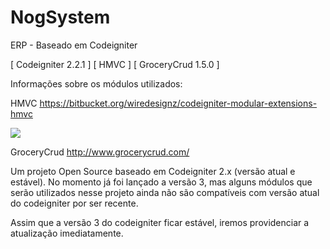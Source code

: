 # NogSystem
ERP - Baseado em Codeigniter

[ Codeigniter 2.2.1 ] [ HMVC ] [ GroceryCrud 1.5.0 ]

Informações sobre os módulos utilizados:

HMVC
https://bitbucket.org/wiredesignz/codeigniter-modular-extensions-hmvc

<img src="http://www.facebook.com/l.php?u=http%3A%2F%2Fi.imgur.com%2FNxoBIBY.png&h=5AQE7DDw8" />

GroceryCrud
http://www.grocerycrud.com/

Um projeto Open Source baseado em Codeigniter 2.x (versão atual e estável). No momento já foi lançado a versão 3, mas alguns módulos que serão utilizados nesse projeto ainda não são compatíveis com versão atual do codeigniter por ser recente.

Assim que a versão 3 do codeigniter ficar estável, iremos providenciar a atualização imediatamente.
